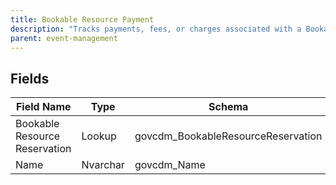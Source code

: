 ```yaml
---
title: Bookable Resource Payment
description: "Tracks payments, fees, or charges associated with a Bookable Resource Reservation."
parent: event-management
---
```


## Fields

| Field Name | Type | Schema |
|------------|------|--------|
| Bookable Resource Reservation | Lookup | govcdm_BookableResourceReservation |
| Name | Nvarchar | govcdm_Name |

